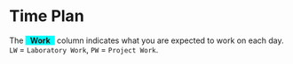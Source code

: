 # Time Plan
The <span style="background-color: aqua; display: inline-block; padding: 0 8px; font-weight: bold;">Work</span> column indicates what you are expected to work on each day. `LW` = `Laboratory Work`, `PW` = `Project Work`.

<TimePlan
	:startDate='new Date(2020, 0, 13)'
	:columns='[
		{key: "l", name: "Lectures", color: "orange"},
		{key: "w", name: "Work", color: "aqua"},
		{key: "s", name: "Lab Sessions", color: "yellow"},
		{key: "i", name: "Important", color: "red"},
	]'
	:rows='[
		// 3
		{l: "Introduction, Activities", w: "LW, PW: Part 1", i: "Swedish students fix a group today!"},
		{w: "LW, PW: Part 1"},
		{w: "LW, PW: Part 1"},
		{w: "LW, PW: Part 1"},
		{l: "Android, Java & Kotlin", w: "LW, PW: Part 1"},
		{},
		{},
		// 4
		{l: "Layouts & Views, Menu, Jean-Charles Project Idea", w: "LW, PW: Part 1"},
		{w: "LW, PW: Part 2"},
		{w: "LW, PW: Part 2"},
		{w: "LW, PW: Part 2"},
		{l: "Fragments, Runtime configuration changes, Dialogs", w: "LW, PW: Part 2"},
		{},
		{},
		// 5
		{l: "GUI by Filip Lundeholm, 15:00-18:00!", w: "LW, PW: Part 2"},
		{w: "PW: Part 3"},
		{w: "PW: Part 3"},
		{w: "PW: Part 3"},
		{l: "Asynchronous operations, Permissions, Local data storage", w: "PW: Part 3"},
		{},
		{},
		// 6
		{l: "Services, Notifications, Broadcast receivers", w: "PW: Part 4"},
		{w: "PW: Part 4"},
		{w: "PW: Part 4"},
		{w: "PW: Part 4"},
		{w: "PW: Part 4"},
		{i: "Re-exam period"},
		{i: "Re-exam period"},
		// 7
		{i: "Re-exam period"},
		{i: "Re-exam period"},
		{i: "Re-exam period"},
		{i: "Re-exam period"},
		{i: "Re-exam period"},
		{i: "Re-exam period"},
		{i: "Re-exam period"},
		// 8
		{l: "Bluetooth, Scheduling", w: "PW: Part 4"},
		{w: "PW: Part 4"},
		{w: "PW: Part 4"},
		{w: "PW: Part 4"},
		{w: "PW: Part 4"},
		{},
		{},
		// 9
		{l: "Sensors", i: "PW: Halfway Meeting", w: "PW: Part 4"},
		{i: "PW: Halfway Meeting", w: "PW: Part 4"},
		{i: "PW: Halfway Meeting", w: "PW: Part 4"},
		{i: "PW: Halfway Meeting", w: "PW: Part 4"},
		{i: "PW: Halfway Meeting", w: "PW: Part 4"},
		{},
		{},
		// 10
		{l: "Content Providers", i: "PW: Halfway Meeting", w: "PW: Part 4"},
		{i: "PW: Halfway Meeting", w: "PW: Part 4"},
		{i: "PW: Halfway Meeting", w: "PW: Part 4"},
		{i: "PW: Halfway Meeting", w: "PW: Part 4"},
		{i: "PW: Halfway Meeting", w: "PW: Part 4"},
		{},
		{},
		// 11
		{w: "PW: Part 4"},
		{w: "PW: Part 4"},
		{w: "PW: Part 4"},
		{w: "PW: Part 4"},
		{w: "PW: Part 4"},
		{i: "Exam period"},
		{i: "Exam period"},
		// 12
		{w: "PW: Part 5", i: "Exam period"},
		{w: "PW: Part 5", i: "Exam period"},
		{w: "PW: Part 5", i: "Exam period"},
		{w: "PW: Part 5", i: "Exam period"},
		{w: "PW: Part 5", i: "Exam period"},
		{i: "Exam period"},
		{w: "PW: Part 6", i: "Exam period, Deadline submit PW for grading."},
	]'
/>
